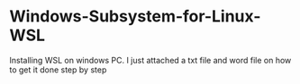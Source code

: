 # Windows-Subsystem-for-Linux-WSL
Installing WSL on windows PC.
 I just attached a txt file and word file on how to get it done step by step
